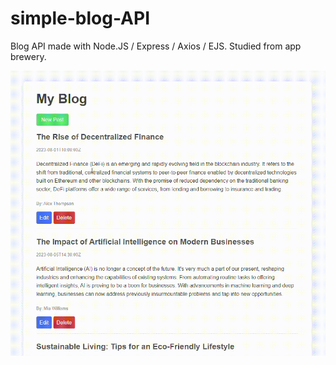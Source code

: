# simple-blog-API
Blog API made with Node.JS / Express / Axios / EJS. Studied from app brewery.

![Demo](demo.gif)

